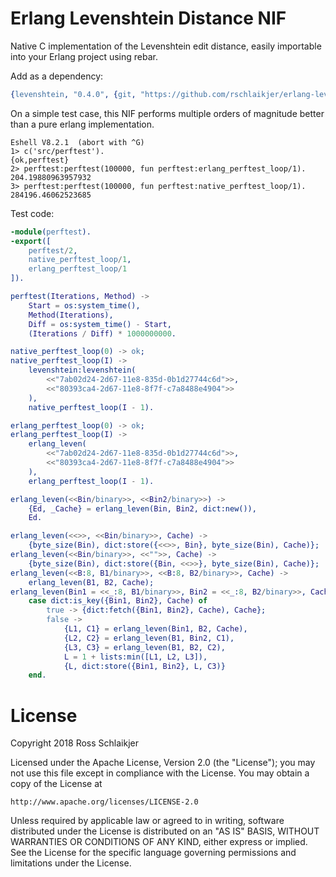 Erlang Levenshtein Distance NIF
=====

Native C implementation of the Levenshtein edit distance, easily importable
into your Erlang project using rebar.

Add as a dependency:

```erlang
{levenshtein, "0.4.0", {git, "https://github.com/rschlaikjer/erlang-levenshtein.git", {tag, "0.4.0"}}}
```

On a simple test case, this NIF performs multiple orders of magnitude better
than a pure erlang implementation.

```
Eshell V8.2.1  (abort with ^G)
1> c('src/perftest').
{ok,perftest}
2> perftest:perftest(100000, fun perftest:erlang_perftest_loop/1).
204.19880963957932
3> perftest:perftest(100000, fun perftest:native_perftest_loop/1).
284196.46062523685
```

Test code:

```erlang
-module(perftest).
-export([
    perftest/2,
    native_perftest_loop/1,
    erlang_perftest_loop/1
]).

perftest(Iterations, Method) ->
    Start = os:system_time(),
    Method(Iterations),
    Diff = os:system_time() - Start,
    (Iterations / Diff) * 1000000000.

native_perftest_loop(0) -> ok;
native_perftest_loop(I) ->
    levenshtein:levenshtein(
        <<"7ab02d24-2d67-11e8-835d-0b1d27744c6d">>,
        <<"80393ca4-2d67-11e8-8f7f-c7a8488e4904">>
    ),
    native_perftest_loop(I - 1).

erlang_perftest_loop(0) -> ok;
erlang_perftest_loop(I) ->
    erlang_leven(
        <<"7ab02d24-2d67-11e8-835d-0b1d27744c6d">>,
        <<"80393ca4-2d67-11e8-8f7f-c7a8488e4904">>
    ),
    erlang_perftest_loop(I - 1).

erlang_leven(<<Bin/binary>>, <<Bin2/binary>>) ->
    {Ed, _Cache} = erlang_leven(Bin, Bin2, dict:new()),
    Ed.

erlang_leven(<<>>, <<Bin/binary>>, Cache) ->
    {byte_size(Bin), dict:store({<<>>, Bin}, byte_size(Bin), Cache)};
erlang_leven(<<Bin/binary>>, <<"">>, Cache) ->
    {byte_size(Bin), dict:store({Bin, <<>>}, byte_size(Bin), Cache)};
erlang_leven(<<B:8, B1/binary>>, <<B:8, B2/binary>>, Cache) ->
    erlang_leven(B1, B2, Cache);
erlang_leven(Bin1 = <<_:8, B1/binary>>, Bin2 = <<_:8, B2/binary>>, Cache) ->
    case dict:is_key({Bin1, Bin2}, Cache) of
        true -> {dict:fetch({Bin1, Bin2}, Cache), Cache};
        false ->
            {L1, C1} = erlang_leven(Bin1, B2, Cache),
            {L2, C2} = erlang_leven(B1, Bin2, C1),
            {L3, C3} = erlang_leven(B1, B2, C2),
            L = 1 + lists:min([L1, L2, L3]),
            {L, dict:store({Bin1, Bin2}, L, C3)}
    end.
```

# License

Copyright 2018 Ross Schlaikjer

Licensed under the Apache License, Version 2.0 (the "License");
you may not use this file except in compliance with the License.
You may obtain a copy of the License at

    http://www.apache.org/licenses/LICENSE-2.0

Unless required by applicable law or agreed to in writing, software
distributed under the License is distributed on an "AS IS" BASIS,
WITHOUT WARRANTIES OR CONDITIONS OF ANY KIND, either express or implied.
See the License for the specific language governing permissions and
limitations under the License.
